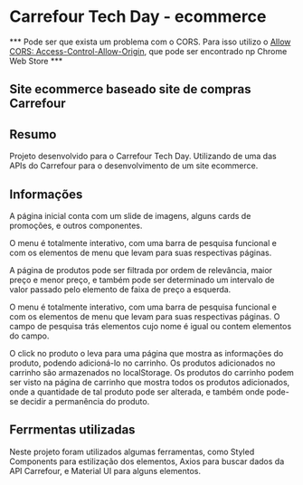 # Carrefour Tech Day - ecommerce
*** Pode ser que exista um problema com o CORS. Para isso utilizo o [Allow CORS: Access-Control-Allow-Origin](https://chrome.google.com/webstore/detail/allow-cors-access-control/lhobafahddgcelffkeicbaginigeejlf?hl=pt-br), que pode ser encontrado np Chrome Web Store ***

## Site ecommerce baseado site de compras Carrefour

## Resumo
Projeto desenvolvido para o Carrefour Tech Day.
Utilizando de uma das APIs do Carrefour para o desenvolvimento de um site ecommerce.

## Informações
A página inicial conta com um slide de imagens, alguns cards de promoções, e outros componentes.

O menu é totalmente interativo, com uma barra de pesquisa funcional e com os elementos de menu que levam para suas respectivas páginas.

A página de produtos pode ser filtrada por ordem de relevância, maior preço e menor preço, e também pode ser determinado um intervalo de valor passado pelo elemento de faixa de preço a esquerda.

O menu é totalmente interativo, com uma barra de pesquisa funcional e com os elementos de menu que levam para suas respectivas páginas. O campo de pesquisa trás elementos cujo nome é igual ou contem elementos do campo.

O click no produto o leva para uma página que mostra as informações do produto, podendo adicioná-lo no carrinho. Os produtos adicionados no carrinho são armazenados no localStorage.
Os produtos do carrinho podem ser visto na página de carrinho que mostra todos os produtos adicionados, onde a quantidade de tal produto pode ser alterada, e também onde pode-se decidir a permanência do produto.

## Ferrmentas utilizadas
Neste projeto foram utilizados algumas ferramentas, como Styled Components para estilização dos elementos, Axios para buscar dados da API Carrefour, e Material UI para alguns elementos.
